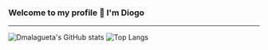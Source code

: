 ### Welcome to my profile 👾 I'm Diogo
------------------
![Dmalagueta's GitHub stats](https://github-readme-stats.vercel.app/api?username=dmalagueta&theme=highcontrast&show_icons=true) ![Top Langs](https://github-readme-stats.vercel.app/api/top-langs/?username=dmalagueta&layout=compact&theme=highcontrast)
